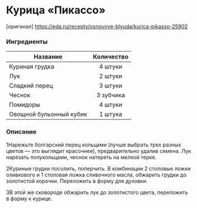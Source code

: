 # Курица «Пикассо»
[оригинал] https://eda.ru/recepty/osnovnye-blyuda/kurica-pikasso-25902

### Ингредиенты
| Название        	| Количество  |
| -------------   	            |:-----------------:|
| Куриная грудка 	| 4 штуки		|
| Лук 	| 2 штуки      	|
| Сладкий перец	| 3 штуки     	|
| Чеснок	| 3 зубчика    	|
| Помидоры	| 4 штуки     	|
| Овощной бульонный кубик	| 1 штука     	|

### Описание

1Нарежьте болгарский перец кольцами (лучше выбрать трех разных цветов — это выглядит красочнее), предварительно удалив семена. Лук нарезать полукольцами, чеснок натереть на мелкой терке.

2Куриные грудки посолить, поперчить. В комбинации 2 столовые ложки оливкового и 1 столовая ложка сливочного масла, обжарить грудки до золотистой корочки. Переложить в форму для духовки.

3В этой же сковороде обжарить лук до золотистого цвета, переложить в форму к курице.
